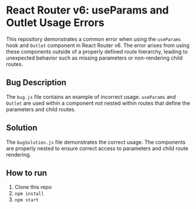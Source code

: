 # React Router v6: useParams and Outlet Usage Errors

This repository demonstrates a common error when using the `useParams` hook and `Outlet` component in React Router v6.  The error arises from using these components outside of a properly defined route hierarchy, leading to unexpected behavior such as missing parameters or non-rendering child routes.

## Bug Description
The `bug.js` file contains an example of incorrect usage. `useParams` and `Outlet` are used within a component not nested within routes that define the parameters and child routes. 

## Solution
The `bugSolution.js` file demonstrates the correct usage.  The components are properly nested to ensure correct access to parameters and child route rendering.

## How to run
1. Clone this repo
2. `npm install`
3. `npm start`